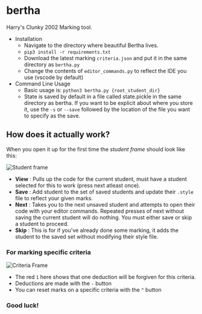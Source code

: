 # bertha
Harry's Clunky 2002 Marking tool.

- Installation
  - Navigate to the directory where beautiful Bertha lives.
  - ``` pip3 install -r requirements.txt ```
  - Download the latest marking ```criteria.json``` and put it in the same directory as ```bertha.py```
  - Change the contents of ```editor_commands.py``` to reflect the IDE you use (vscode by default)
- Command Line Usage
  - Basic usage is: ``` python3 bertha.py {root_student_dir} ```
  - State is saved by default in a file called state.pickle in the same directory as bertha. If you want to be explicit about where you store it, use the ```-s``` or ```--save``` followed by the location of the file you want to specify as the save.

## How does it actually work?

When you open it up for the first time the *student frame* should look like this:

![Student frame](https://i.imgur.com/adGJqK5.png)
- **View** : Pulls up the code for the current student, must have a student selected for this to work (press next atleast once).
- **Save** : Add student to the set of saved students and update their ```.style``` file to reflect your given marks.
- **Next** : Takes you to the next unsaved student and attempts to open their code with your editor commands. Repeated presses of next without saving the current student will do nothing. You must either save or skip a student to proceed.
- **Skip** : This is for if you've already done some marking, it adds the student to the saved set without modifying their style file.


### For marking specific criteria

![Criteria Frame](https://i.imgur.com/nw57nN9.png)

- The red ```1``` here shows that one deduction will be forgiven for this criteria.
- Deductions are made with the ```-``` button
- You can reset marks on a specific criteria with the ```^``` button

### Good luck!
